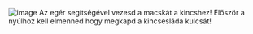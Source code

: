 ![image](https://github.com/user-attachments/assets/35ef586a-71b5-4dad-8842-9c6c783d02c5)
Az egér segítségével vezesd a macskát a kincshez! Először a nyúlhoz kell elmenned hogy megkapd a kincsesláda kulcsát!
